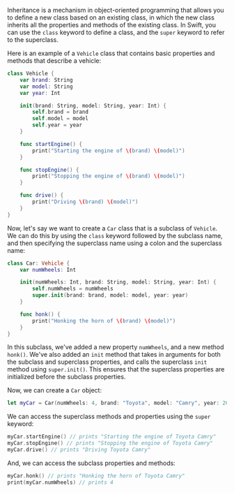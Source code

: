 Inheritance is a mechanism in object-oriented programming that allows you to define a new class based on an existing class, in which the new class inherits all the properties and methods of the existing class. In Swift, you can use the `class` keyword to define a class, and the `super` keyword to refer to the superclass.

Here is an example of a `Vehicle` class that contains basic properties and methods that describe a vehicle:

```swift
class Vehicle {
    var brand: String
    var model: String
    var year: Int

    init(brand: String, model: String, year: Int) {
        self.brand = brand
        self.model = model
        self.year = year
    }

    func startEngine() {
        print("Starting the engine of \(brand) \(model)")
    }

    func stopEngine() {
        print("Stopping the engine of \(brand) \(model)")
    }

    func drive() {
        print("Driving \(brand) \(model)")
    }
}
```

Now, let's say we want to create a `Car` class that is a subclass of `Vehicle`. We can do this by using the `class` keyword followed by the subclass name, and then specifying the superclass name using a colon and the superclass name:

```swift
class Car: Vehicle {
    var numWheels: Int

    init(numWheels: Int, brand: String, model: String, year: Int) {
        self.numWheels = numWheels
        super.init(brand: brand, model: model, year: year)
    }

    func honk() {
        print("Honking the horn of \(brand) \(model)")
    }
}
```

In this subclass, we've added a new property `numWheels`, and a new method `honk()`. We've also added an `init` method that takes in arguments for both the subclass and superclass properties, and calls the superclass `init` method using `super.init()`. This ensures that the superclass properties are initialized before the subclass properties.

Now, we can create a `Car` object:

```swift
let myCar = Car(numWheels: 4, brand: "Toyota", model: "Camry", year: 2020)
```

We can access the superclass methods and properties using the `super` keyword:

```swift
myCar.startEngine() // prints "Starting the engine of Toyota Camry"
myCar.stopEngine() // prints "Stopping the engine of Toyota Camry"
myCar.drive() // prints "Driving Toyota Camry"
```

And, we can access the subclass properties and methods:

```swift
myCar.honk() // prints "Honking the horn of Toyota Camry"
print(myCar.numWheels) // prints 4
```
